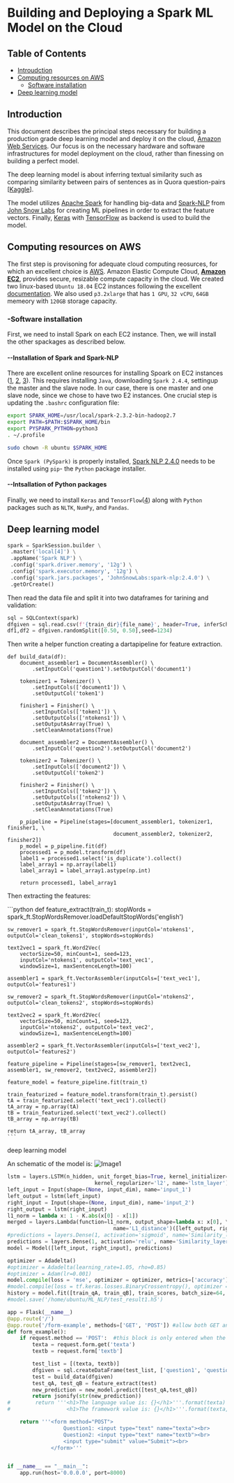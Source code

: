 # Building and Deploying a Spark ML Model on the Cloud
## Table of Contents  

* [Introudction](#ab)  
* [Computing resources on AWS](#ac) 
  * [Software installation](#ae)
* [Deep learning model](#af)


<a name = "ab"/>

## Introduction
This document describes the principal steps necessary for building a production grade deep learning model and deploy it on the cloud, [Amazon Web Services](https://aws.amazon.com/). Our focus is on the necessary hardware and software infrastructures for model deployment on the cloud, rather than finessing on building a perfect model. 

The deep learning model is about inferring textual similarity such as comparing similarity between pairs of sentences as in Quora question-pairs [[Kaggle](https://www.kaggle.com/c/quora-question-pairs)]. 

The model utilizes [Apache Spark](https://spark.apache.org/) for handling big-data and [Spark-NLP](https://github.com/JohnSnowLabs/spark-nlp) from [John Snow Labs](https://www.johnsnowlabs.com/) for creating ML pipelines in order to extract the feature vectors. Finally, [Keras](https://keras.io/) with [TensorFlow](https://www.tensorflow.org/) as backend is used to build the model. 

<a name ="ac"/>

## Computing resources on AWS
The first step is provisoning for adequate cloud computing reosurces, for which an excellent choice is [AWS](https://aws.amazon.com/). Amazon Elastic Compute Cloud, [**Amazon EC2**](https://docs.aws.amazon.com/AWSEC2/latest/UserGuide/Instances.html), provides secure, resizable compute capacity in the cloud. We created two linux-based ``Ubuntu 18.04`` EC2 instances following the excellent [documentation](https://docs.aws.amazon.com/AWSEC2/latest/UserGuide/EC2_GetStarted.html#ec2-launch-instance). We also used ``p3.2xlarge`` that has ``1 GPU``, ``32 vCPU``, ``64GB`` memeory with ``120GB`` storage capacity.  
 
<a name ="ae"/>

### -Software installation
First, we need to install Spark on each EC2 instance. Then, we will install the other spackages as described below.
#### --Installation of Spark and Spark-NLP
There are excellent online resources for installing Spoark on EC2 instances ([1](https://github.com/tkachuksergiy/aws-spark-nlp), [2](https://computingforgeeks.com/how-to-install-apache-spark-on-ubuntu-debian/), [3](https://blog.insightdatascience.com/simply-install-spark-cluster-mode-341843a52b88)). This requires installing ```Java```, downloading ```Spark 2.4.4```, settingup the master and the slave node. In our case, there is one master and one slave node, since we chose to have two E2 instances. One crucial step is updating the ```.bashrc``` configuration file:

```bash
export SPARK_HOME=/usr/local/spark-2.3.2-bin-hadoop2.7
export PATH=$PATH:$SPARK_HOME/bin
export PYSPARK_PYTHON=python3
. ~/.profile

sudo chown -R ubuntu $SPARK_HOME
```
Once ```Spark (PySpark)``` is properly installed, [Spark NLP 2.4.0]((https://github.com/JohnSnowLabs/spark-nlp)) needs to be installed using ```pip```- the ```Python``` package installer. 

#### --Intsallation of Python packages
Finally, we need to install ```Keras``` and ```TensorFlow```([4](https://www.pyimagesearch.com/2019/01/30/ubuntu-18-04-install-tensorflow-and-keras-for-deep-learning/)) along with ```Python``` packages such as ```NLTK```, ```NumPy```, and ```Pandas```. 

<a name = "af"/>

## Deep learning model

```python
spark = SparkSession.builder \
 .master('local[4]') \
 .appName('Spark NLP') \
 .config('spark.driver.memory', '12g') \
 .config('spark.executor.memory', '12g') \
 .config('spark.jars.packages', 'JohnSnowLabs:spark-nlp:2.4.0') \
 .getOrCreate()
```

Then read the data file and split it into two dataframes for tarining and validation:

```python
sql = SQLContext(spark)
dfgiven = sql.read.csv(f'{train_dir}{file_name}', header=True, inferSchema=True, escape = '\"')
df1,df2 = dfgiven.randomSplit([0.50, 0.50],seed=1234)
```

Then write a helper function creating a dartapipeline for feature extraction.
```pyton
def build_data(df):
    document_assembler1 = DocumentAssembler() \
        .setInputCol('question1').setOutputCol('document1')

    tokenizer1 = Tokenizer() \
        .setInputCols(['document1']) \
        .setOutputCol('token1')

    finisher1 = Finisher() \
        .setInputCols(['token1']) \
        .setOutputCols(['ntokens1']) \
        .setOutputAsArray(True) \
        .setCleanAnnotations(True)

    document_assembler2 = DocumentAssembler() \
        .setInputCol('question2').setOutputCol('document2')

    tokenizer2 = Tokenizer() \
        .setInputCols(['document2']) \
        .setOutputCol('token2')

    finisher2 = Finisher() \
        .setInputCols(['token2']) \
        .setOutputCols(['ntokens2']) \
        .setOutputAsArray(True) \
        .setCleanAnnotations(True)

    p_pipeline = Pipeline(stages=[document_assembler1, tokenizer1, finisher1, \
                                  document_assembler2, tokenizer2, finisher2])
    p_model = p_pipeline.fit(df)
    processed1 = p_model.transform(df)
    label1 = processed1.select('is_duplicate').collect()
    label_array1 = np.array(label1)
    label_array1 = label_array1.astype(np.int)

    return processed1, label_array1
```

Then extracting the features:
<div class="text-white bg-gray-dark mb-2">
```python
def feature_extract(train_t):
    stopWords = spark_ft.StopWordsRemover.loadDefaultStopWords('english')

    sw_remover1 = spark_ft.StopWordsRemover(inputCol='ntokens1', outputCol='clean_tokens1', stopWords=stopWords)

    text2vec1 = spark_ft.Word2Vec(
        vectorSize=50, minCount=1, seed=123,
        inputCol='ntokens1', outputCol='text_vec1',
        windowSize=1, maxSentenceLength=100)

    assembler1 = spark_ft.VectorAssembler(inputCols=['text_vec1'], outputCol='features1')

    sw_remover2 = spark_ft.StopWordsRemover(inputCol='ntokens2', outputCol='clean_tokens2', stopWords=stopWords)

    text2vec2 = spark_ft.Word2Vec(
        vectorSize=50, minCount=1, seed=123,
        inputCol='ntokens2', outputCol='text_vec2',
        windowSize=1, maxSentenceLength=100)

    assembler2 = spark_ft.VectorAssembler(inputCols=['text_vec2'], outputCol='features2')

    feature_pipeline = Pipeline(stages=[sw_remover1, text2vec1, assembler1, sw_remover2, text2vec2, assembler2])

    feature_model = feature_pipeline.fit(train_t)

    train_featurized = feature_model.transform(train_t).persist()
    tA = train_featurized.select('text_vec1').collect()
    tA_array = np.array(tA)
    tB = train_featurized.select('text_vec2').collect()
    tB_array = np.array(tB)

    return tA_array, tB_array
    ```
deep learning model

An schematic of the model is:
![Image1](https://github.com/sazzad1012/NLP_Project/blob/master/test.002.png?raw=true)


```python
lstm = layers.LSTM(n_hidden, unit_forget_bias=True, kernel_initializer='he_normal',\
                            kernel_regularizer='l2', name='lstm_layer')
left_input = Input(shape=(None, input_dim), name='input_1')
left_output = lstm(left_input)
right_input = Input(shape=(None, input_dim), name='input_2')
right_output = lstm(right_input)
l1_norm = lambda x: 1 - K.abs(x[0] - x[1])
merged = layers.Lambda(function=l1_norm, output_shape=lambda x: x[0], \
                                  name='L1_distance')([left_output, right_output])
#predictions = layers.Dense(1, activation='sigmoid', name='Similarity_layer')(merged)
predictions = layers.Dense(1, activation='relu', name='Similarity_layer')(merged)
model = Model([left_input, right_input], predictions)

optimizer = Adadelta()
#optimizer = Adadelta(learning_rate=1.05, rho=0.85)
#optimizer = Adam(lr=0.001)
model.compile(loss = 'mse', optimizer = optimizer, metrics=['accuracy'])
#model.compile(loss = tf.keras.losses.BinaryCrossentropy(), optimizer = optimizer, metrics=['accuracy'])
history = model.fit([train_qA, train_qB], train_scores, batch_size=64, nb_epoch=15, validation_data=([val_qA, val_qB], val_scores))
#model.save('/home/ubuntu/ML_NLP/test_result1.h5')
```

```python
app = Flask(__name__)
@app.route('/')
@app.route('/form-example', methods=['GET', 'POST']) #allow both GET and POST requests
def form_example():
    if request.method == 'POST':  #this block is only entered when the form is submitted
        texta = request.form.get('texta')
        textb = request.form['textb']

        test_list = [(texta, textb)]
        dfgiven = sql.createDataFrame(test_list, ['question1', 'question2'])
        test = build_data(dfgiven)
        test_qA, test_qB = feature_extract(test)
        new_prediction = new_model.predict([test_qA,test_qB])
        return jsonify(str(new_prediction))
#        return '''<h1>The language value is: {}</h1>'''.format(texta)
#                  <h1>The framework value is: {}</h1>'''.format(texta, textb)

    return '''<form method="POST">
                  Question1: <input type="text" name="texta"><br>
                  Question2: <input type="text" name="textb"><br>
                  <input type="submit" value="Submit"><br>
              </form>'''


if __name__ == "__main__":
    app.run(host='0.0.0.0', port=8000)
```

